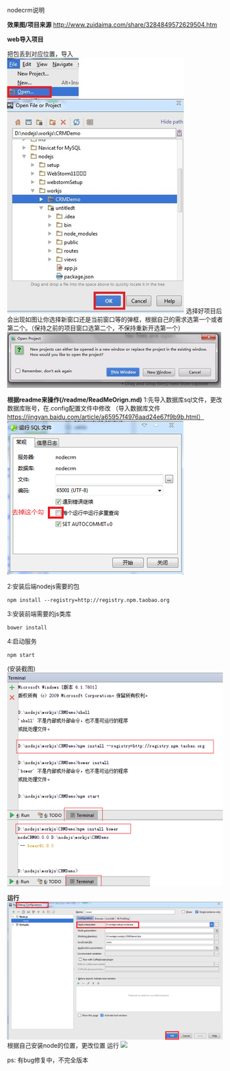 nodecrm说明


**效果图/项目来源**
http://www.zuidaima.com/share/3284849572629504.htm



**web导入项目**

把包丢到对应位置，导入
<img src="https://raw.githubusercontent.com/feiaaa/nodecrm/master/readme/1.jpg" />
选择好项目后会出现如图让你选择新窗口还是当前窗口等的弹框，根据自己的需求选第一个或者第二个。（保持之前的项目窗口选第二个，不保持重新开选第一个）
<img src="https://raw.githubusercontent.com/feiaaa/nodecrm/master/readme/2.png" />

**根据readme来操作(/readme/ReadMeOrign.md)**
1:先导入数据库sql文件，更改数据库账号，在.config配置文件中修改
（导入数据库文件
https://jingyan.baidu.com/article/a65957f4976aad24e67f9b9b.html）
<img src="https://raw.githubusercontent.com/feiaaa/nodecrm/master/readme/3.png" />

2:安装后端nodejs需要的包
```shell
npm install --registry=http://registry.npm.taobao.org
```
3:安装前端需要的js类库
```shell
bower install
```

4:启动服务
```shell
npm start 
```

(安装截图)
<img src="https://raw.githubusercontent.com/feiaaa/nodecrm/master/readme/4.png" />

**运行**
<img src="https://raw.githubusercontent.com/feiaaa/nodecrm/master/readme/5.png" />
根据自己安装node的位置，更改位置
运行
<img src="http://static.zuidaima.com/images/126287/201704/20170425222154525_555x571.png"/>



ps:
有bug修复中，不完全版本
